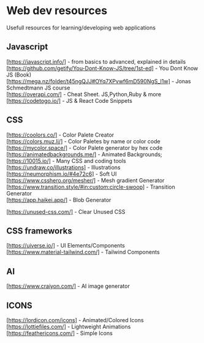 # Web dev resources
Usefull resources for learning/developing web applications
## Javascript 
 [https://javascript.info/] - from basics to advanced, explained in details  <br />
 [https://github.com/getify/You-Dont-Know-JS/tree/1st-ed] - You Dont Know JS (Book)   <br />
 [https://mega.nz/folder/t45ngQJJ#OYq7XPvwf6mD590NgS_l1w] - Jonas Schmedtmann JS course  <br />
 [https://overapi.com/] - Cheat Sheet. JS,Python,Ruby & more  <br />
 [https://codetogo.io/] - JS & React Code Snippets  <br />
## CSS
[https://coolors.co/] - Color Palete Creator  <br />
[https://colors.muz.li/] - Color Paletes by name or color code  <br />
[https://mycolor.space/] - Color Palete generator by hex code  <br />
[https://animatedbackgrounds.me/] - Animated Backgrounds;  <br />
[https://10015.io/] - Many CSS and coding tools  <br />
[https://undraw.co/illustrations] - Illustrations  <br />
[https://neumorphism.io/#4e72c6] - Soft UI   <br />
[https://www.csshero.org/mesher/] - Mesh gradient Generator  <br />
[https://www.transition.style/#in:custom:circle-swoop] - Transition Generator  <br />
[https://app.haikei.app/] - Blob Generator  <br />

[https://unused-css.com/] - Clear Unused CSS  <br />

## CSS frameworks
[https://uiverse.io/] - UI Elements/Components  <br />
[https://www.material-tailwind.com/] - Tailwind Components  <br />

## AI

[https://www.craiyon.com/] - AI image generator  <br />

## ICONS

[https://lordicon.com/icons] - Animated/Colored Icons  <br />
[https://lottiefiles.com/] - Lightweight Animations  <br />
[https://feathericons.com/] - Simple Icons  <br />

